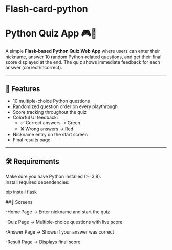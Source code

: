 # Flash-card-python
# Python Quiz App 🎮🐍

A simple **Flask-based Python Quiz Web App** where users can enter their nickname, answer 10 random Python-related questions, and get their final score displayed at the end. The quiz shows immediate feedback for each answer (correct/incorrect).

---

## 🚀 Features
- 10 multiple-choice Python questions  
- Randomized question order on every playthrough  
- Score tracking throughout the quiz  
- Colorful UI feedback:  
  - ✅ Correct answers → Green  
  - ❌ Wrong answers → Red  
- Nickname entry on the start screen  
- Final results page  

---

## 🛠️ Requirements
Make sure you have Python installed (>=3.8).  
Install required dependencies:

pip install flask

##📸 Screens

-Home Page → Enter nickname and start the quiz

-Quiz Page → Multiple-choice questions with live score

-Answer Page → Shows if your answer was correct

-Result Page → Displays final score

